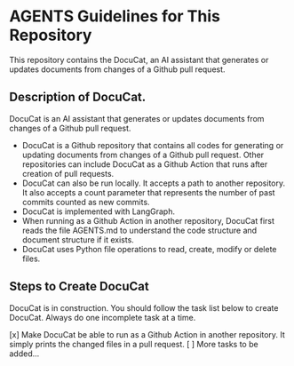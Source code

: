 # AGENTS Guidelines for This Repository

This repository contains the DocuCat, an AI assistant that generates or updates documents from changes of a Github pull request.

## Description of DocuCat.

DocuCat is an AI assistant that generates or updates documents from changes of a Github pull request.

- DocuCat is a Github repository that contains all codes for generating or updating documents from changes of a Github pull request. Other repositories can include DocuCat as a Github Action that runs after creation of pull requests.
- DocuCat can also be run locally. It accepts a path to another repository. It also accepts a count parameter that represents the number of past commits counted as new commits.
- DocuCat is implemented with LangGraph.
- When running as a Github Action in another repository, DocuCat first reads the file AGENTS.md to understand the code structure and document structure if it exists.
- DocuCat uses Python file operations to read, create, modify or delete files.

## Steps to Create DocuCat

DocuCat is in construction. You should follow the task list below to create DocuCat. Always do one incomplete task at a time.

[x] Make DocuCat be able to run as a Github Action in another repository. It simply prints the changed files in a pull request.
[ ] More tasks to be added...
